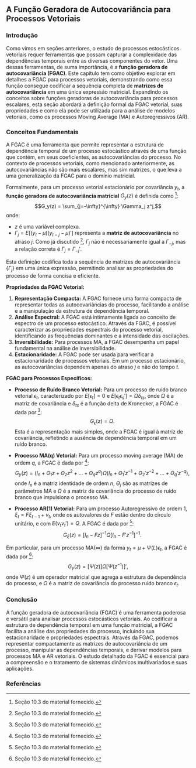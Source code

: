 ## A Função Geradora de Autocovariância para Processos Vetoriais

### Introdução
Como vimos em seções anteriores, o estudo de processos estocásticos vetoriais requer ferramentas que possam capturar a complexidade das dependências temporais entre as diversas componentes do vetor. Uma dessas ferramentas, de suma importância, é a **função geradora de autocovariância (FGAC)**.  Este capítulo tem como objetivo explorar em detalhes a FGAC para processos vetoriais, demonstrando como essa função consegue codificar a sequência completa de **matrizes de autocovariância** em uma única expressão matricial. Expandindo os conceitos sobre funções geradoras de autocovariância para processos escalares, esta seção abordará a definição formal da FGAC vetorial, suas propriedades e como ela pode ser utilizada para a análise de modelos vetoriais, como os processos Moving Average (MA) e Autoregressivos (AR).

### Conceitos Fundamentais
A FGAC é uma ferramenta que permite representar a estrutura de dependência temporal de um processo estocástico através de uma função que contém, em seus coeficientes, as autocovariâncias do processo. No contexto de processos vetoriais, como mencionado anteriormente, as autocovariâncias não são mais escalares, mas sim matrizes, o que leva a uma generalização da FGAC para o domínio matricial.

Formalmente, para um processo vetorial estacionário por covariância  $y_t$, a **função geradora de autocovariância matricial** $G_y(z)$ é definida como [^1]:
$$G_y(z) = \sum_{j=-\infty}^{\infty} \Gamma_j z^j,$$
onde:
- $z$ é uma variável complexa.
- $\Gamma_j = E[(y_t - \mu)(y_{t-j} - \mu)']$ representa a **matriz de autocovariância** no atraso $j$. Como já discutido [^1], $\Gamma_j$ não é necessariamente igual a  $\Gamma_{-j}$, mas a relação correta é $\Gamma_j = \Gamma_{-j}'$.

Esta definição codifica toda a sequência de matrizes de autocovariância $\{\Gamma_j\}$ em uma única expressão, permitindo analisar as propriedades do processo de forma concisa e eficiente.

**Propriedades da FGAC Vetorial:**
1.  **Representação Compacta:** A FGAC fornece uma forma compacta de representar todas as autocovariâncias do processo, facilitando a análise e a manipulação da estrutura de dependência temporal.
2. **Análise Espectral:** A FGAC está intimamente ligada ao conceito de espectro de um processo estocástico. Através da FGAC, é possível caracterizar as propriedades espectrais do processo vetorial, identificando as frequências dominantes e a intensidade das oscilações.
3.  **Inversibilidade:** Para processos MA, a FGAC desempenha um papel fundamental na análise de inversibilidade.
4.  **Estacionaridade:** A FGAC pode ser usada para verificar a estacionaridade de processos vetoriais. Em um processo estacionário, as autocovariâncias dependem apenas do atraso $j$ e não do tempo $t$.

**FGAC para Processos Específicos:**
- **Processo de Ruído Branco Vetorial:** Para um processo de ruído branco vetorial $\epsilon_t$, caracterizado por $E[\epsilon_t]=0$ e $E[\epsilon_t\epsilon_s']=\Omega \delta_{ts}$, onde $\Omega$ é a matriz de covariância e $\delta_{ts}$ é a função delta de Kronecker, a FGAC é dada por [^1]:
   $$G_\epsilon(z) = \Omega.$$
   Esta é a representação mais simples, onde a FGAC é igual à matriz de covariância, refletindo a ausência de dependência temporal em um ruído branco.

-   **Processo MA(q) Vetorial:** Para um processo moving average (MA) de ordem *q*, a FGAC é dada por [^1]:
    $$G_y(z) = \Big(I_n + \Theta_1z + \Theta_2z^2 + \ldots + \Theta_qz^q\Big)\Omega\Big(I_n + \Theta_1'z^{-1} + \Theta_2'z^{-2} + \ldots + \Theta_q'z^{-q}\Big),$$
    onde $I_n$ é a matriz identidade de ordem *n*, $\Theta_j$ são as matrizes de parâmetros MA e $\Omega$ é a matriz de covariância do processo de ruído branco que impulsiona o processo MA.

- **Processo AR(1) Vetorial:**  Para um processo Autoregressivo de ordem 1, $\xi_t = F\xi_{t-1} + v_t$, onde os autovalores de $F$ estão dentro do círculo unitário, e com $E(v_tv_t') = Q$. A FGAC é dada por [^1]:
  $$G_\xi(z) = [I_n - Fz]^{-1}Q[I_n - F'z^{-1}]^{-1}.$$

Em particular, para um processo MA($\infty$) da forma $y_t = \mu + \Psi(L)\epsilon_t$, a FGAC é dada por [^1]:
$$G_y(z) = [\Psi(z)]\Omega[\Psi(z^{-1})]',$$
onde $\Psi(z)$ é um operador matricial que agrega a estrutura de dependência do processo, e $\Omega$ é a matriz de covariância do processo ruído branco $\epsilon_t$.

### Conclusão

A função geradora de autocovariância (FGAC) é uma ferramenta poderosa e versátil para analisar processos estocásticos vetoriais. Ao codificar a estrutura de dependência temporal em uma função matricial, a FGAC facilita a análise das propriedades do processo, incluindo sua estacionaridade e propriedades espectrais. Através da FGAC, podemos representar compactamente as matrizes de autocovariância de um processo, manipular as dependências temporais, e derivar modelos para processos MA e AR vetoriais. O estudo detalhado da FGAC é essencial para a compreensão e o tratamento de sistemas dinâmicos multivariados e suas aplicações.

### Referências
[^1]:  Seção 10.3 do material fornecido.
<!-- END -->
